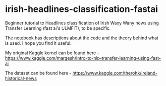 # irish-headlines-classification-fastai
Beginner tutorial to Headlines classification of Irish Waxy Wany news using Transfer Learning (fast ai's ULMFiT), to be specific.

The notebook has descriptions about the code and the theory behind what is used. 
I hope you find it useful.

My original Kaggle kernel can be found here - https://www.kaggle.com/margesh/intro-to-nlp-transfer-learning-using-fast-ai

The dataset can be found here - https://www.kaggle.com/therohk/ireland-historical-news
